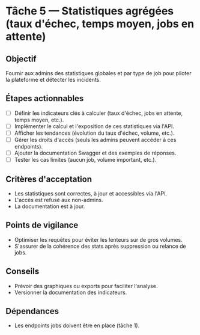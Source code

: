 # Tâche 5 — Statistiques agrégées (taux d'échec, temps moyen, jobs en attente)

## Objectif
Fournir aux admins des statistiques globales et par type de job pour piloter la plateforme et détecter les incidents.

## Étapes actionnables
- [ ] Définir les indicateurs clés à calculer (taux d'échec, jobs en attente, temps moyen, etc.).
- [ ] Implémenter le calcul et l'exposition de ces statistiques via l'API.
- [ ] Afficher les tendances (évolution du taux d'échec, volume, etc.).
- [ ] Gérer les droits d'accès (seuls les admins peuvent accéder à ces endpoints).
- [ ] Ajouter la documentation Swagger et des exemples de réponses.
- [ ] Tester les cas limites (aucun job, volume important, etc.).

## Critères d'acceptation
- Les statistiques sont correctes, à jour et accessibles via l'API.
- L'accès est refusé aux non-admins.
- La documentation est à jour.

## Points de vigilance
- Optimiser les requêtes pour éviter les lenteurs sur de gros volumes.
- S'assurer de la cohérence des stats après suppression ou relance de jobs.

## Conseils
- Prévoir des graphiques ou exports pour faciliter l'analyse.
- Versionner la documentation des indicateurs.

## Dépendances
- Les endpoints jobs doivent être en place (tâche 1). 